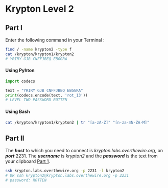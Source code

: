 # Krypton Level 2
## Part I
Enter the following command in your Terminal :

```bash
find / -name krypton2 -type f
cat /krypton/krypton1/krypton2
# YRIRY GJB CNFFJBEQ EBGGRA
```
#### Using Pyhton
```python
import codecs

text = "YRIRY GJB CNFFJBEQ EBGGRA"
print(codecs.encode(text, 'rot_13'))
# LEVEL TWO PASSWORD ROTTEN
```
#### Using Bash

```bash
cat /krypton/krypton1/krypton2 | tr "[a-zA-Z]" "[n-za-mN-ZA-M]"
```
## Part II
The ***host*** to which you need to connect is *krypton.labs.overthewire.org*, on ***port*** 2231. The ***username*** is *krypton2* and the ***password*** is the text from your clipboard [Part 1](https://github.com/Reda-BELHAJ/OverTheWire/edit/main/Krypton/Level2.md#part-i).
```bash
ssh krypton.labs.overthewire.org -p 2231 -l krypton2
# OR ssh krypton2@krypton.labs.overthewire.org -p 2231
# password: ROTTEN
```
